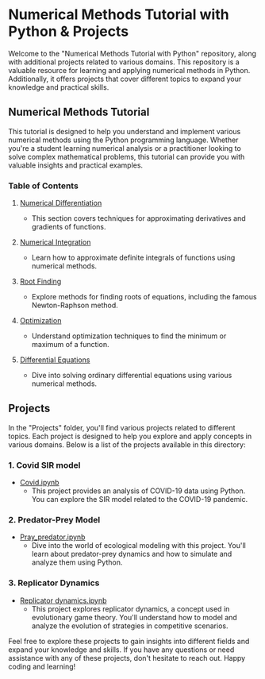 # Numerical Methods Tutorial with Python & Projects

Welcome to the "Numerical Methods Tutorial with Python" repository, along with additional projects related to various domains. This repository is a valuable resource for learning and applying numerical methods in Python. Additionally, it offers projects that cover different topics to expand your knowledge and practical skills.

## Numerical Methods Tutorial

This tutorial is designed to help you understand and implement various numerical methods using the Python programming language. Whether you're a student learning numerical analysis or a practitioner looking to solve complex mathematical problems, this tutorial can provide you with valuable insights and practical examples.

### Table of Contents

1. [Numerical Differentiation](<Tutorials/1 - Numerical differentiation.ipynb>)
   - This section covers techniques for approximating derivatives and gradients of functions.

2. [Numerical Integration](<Tutorials/2 - Numerical Integration.ipynb>)
   - Learn how to approximate definite integrals of functions using numerical methods.

3. [Root Finding](<Tutorials/3 - Root finding.ipynb>)
   - Explore methods for finding roots of equations, including the famous Newton-Raphson method.

4. [Optimization](<Tutorials/4 - Optimization.ipynb>)
   - Understand optimization techniques to find the minimum or maximum of a function.

5. [Differential Equations](<Tutorials/5 - Differential Equations.ipynb>)
   - Dive into solving ordinary differential equations using various numerical methods.

## Projects

In the "Projects" folder, you'll find various projects related to different topics. Each project is designed to help you explore and apply concepts in various domains. Below is a list of the projects available in this directory:

### 1. Covid SIR model
- [Covid.ipynb](Projects/Covid.ipynb)
  - This project provides an analysis of COVID-19 data using Python. You can explore the SIR model related to the COVID-19 pandemic.

### 2. Predator-Prey Model
- [Pray_predator.ipynb](Projects/Pray_predator.ipynb)
  - Dive into the world of ecological modeling with this project. You'll learn about predator-prey dynamics and how to simulate and analyze them using Python.

### 3. Replicator Dynamics
- [Replicator dynamics.ipynb](Projects/Replicator_Dynamics.ipynb)
  - This project explores replicator dynamics, a concept used in evolutionary game theory. You'll understand how to model and analyze the evolution of strategies in competitive scenarios.

Feel free to explore these projects to gain insights into different fields and expand your knowledge and skills. If you have any questions or need assistance with any of these projects, don't hesitate to reach out. Happy coding and learning!

